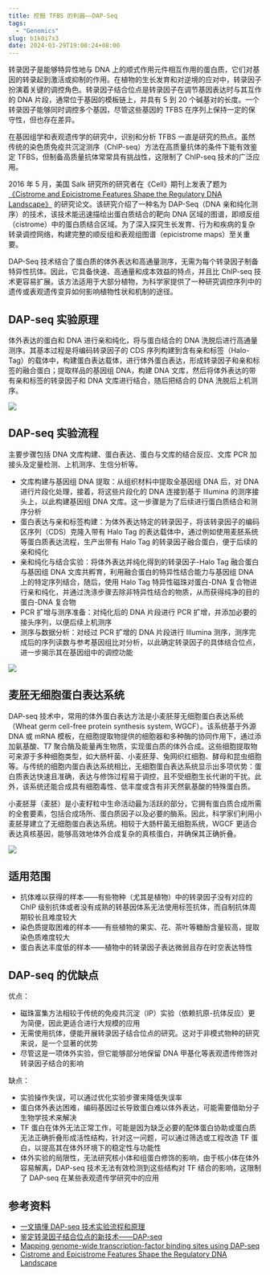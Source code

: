 ```yaml
---
title: 挖掘 TFBS 的利器——DAP-Seq
tags:
  - "Genomics"
slug: b1k0i7x3
date: 2024-03-29T19:00:24+08:00
---
```


转录因子是能够特异性地与 DNA 上的顺式作用元件相互作用的蛋白质，它们对基因的转录起到激活或抑制的作用。在植物的生长发育和对逆境的应对中，转录因子扮演着关键的调控角色。转录因子结合位点是转录因子在调节基因表达时与其互作的 DNA 片段，通常位于基因的模板链上，并具有 5 到 20 个碱基对的长度。一个转录因子能够同时调控多个基因，尽管这些基因的 TFBS 在序列上保持一定的保守性，但也存在差异。

<!--more-->

在基因组学和表观遗传学的研究中，识别和分析 TFBS 一直是研究的热点。虽然传统的染色质免疫共沉淀测序（ChIP-seq）方法在高质量抗体的条件下能有效鉴定 TFBS，但制备高质量抗体常常具有挑战性，这限制了 ChIP-seq 技术的广泛应用。

2016 年 5 月，美国 Salk 研究所的研究者在《Cell》期刊上发表了题为 [《Cistrome and Epicistrome Features Shape the Regulatory DNA Landscape》](https://www.ncbi.nlm.nih.gov/pmc/articles/PMC4907330/) 的研究论文。该研究介绍了一种名为 DAP-Seq（DNA 亲和纯化测序）的技术，该技术能迅速描绘出蛋白质结合的靶向 DNA 区域的图谱，即顺反组（cistrome）中的蛋白质结合区域。为了深入探究生长发育、行为和疾病的复杂转录调控网络，构建完整的顺反组和表观组图谱（epicistrome maps）至关重要。

DAP-Seq 技术结合了蛋白质的体外表达和高通量测序，无需为每个转录因子制备特异性抗体。因此，它具备快速、高通量和成本效益的特点，并且比 ChIP-seq 技术更容易扩展。该方法适用于大部分植物，为科学家提供了一种研究调控序列中的遗传或表观遗传变异如何影响植物性状和机制的途径。

## DAP-seq 实验原理

体外表达的蛋白和 DNA 进行亲和纯化，将与蛋白结合的 DNA 洗脱后进行高通量测序。其基本过程是将编码转录因子的 CDS 序列构建到含有亲和标签（Halo-Tag）的载体中，构建蛋白表达载体，进行体外蛋白表达，形成转录因子和亲和标签的融合蛋白；提取样品的基因组 DNA，构建 DNA 文库，然后将体外表达的带有亲和标签的转录因子和 DNA 文库进行结合，随后把结合的 DNA 洗脱后上机测序。

![](https://images.yuanj.top/202403301006664.png)

## DAP-seq 实验流程

主要步骤包括 DNA 文库构建、蛋白表达、蛋白与文库的结合反应、文库 PCR 加接头及定量检测、上机测序、生信分析等。

- 文库构建与基因组 DNA 提取：从组织材料中提取全基因组 DNA 后，对 DNA 进行片段化处理，接着，将这些片段化的 DNA 连接到基于 Illumina 的测序接头上，以此构建基因组 DNA 文库。这一步骤是为了后续进行蛋白质结合和测序分析
- 蛋白表达与亲和标签构建：为体外表达特定的转录因子，将该转录因子的编码区序列（CDS）克隆入带有 Halo Tag 的表达载体中，通过例如使用麦胚系统等蛋白质表达流程，生产出带有 Halo Tag 的转录因子融合蛋白，便于后续的亲和纯化
- 亲和纯化与结合实验：将体外表达并纯化得到的转录因子-Halo Tag 融合蛋白与基因组 DNA 文库共孵育，利用融合蛋白的特异性结合能力与基因组 DNA 上的特定序列结合，随后，使用 Halo Tag 特异性磁珠对蛋白-DNA 复合物进行亲和纯化，并通过洗涤步骤去除非特异性结合的物质，从而获得纯净的目的蛋白-DNA 复合物
- PCR 扩增与测序准备：对纯化后的 DNA 片段进行 PCR 扩增，并添加必要的接头序列，以便后续上机测序
- 测序与数据分析：对经过 PCR 扩增的 DNA 片段进行 Illumina 测序，测序完成后的序列读数与参考基因组比对分析，以此确定转录因子的具体结合位点，进一步揭示其在基因组中的调控功能

![](https://images.yuanj.top/202403301008921.png)

## 麦胚无细胞蛋白表达系统

DAP-seq 技术中，常用的体外蛋白表达方法是小麦胚芽无细胞蛋白表达系统（Wheat germ cell-free protein synthesis system, WGCF）。该系统基于外源 DNA 或 mRNA 模板，在细胞提取物提供的细胞器和多种酶的协同作用下，通过添加氨基酸、T7 聚合酶及能量再生物质，实现蛋白质的体外合成。这些细胞提取物可来源于多种细胞类型，如大肠杆菌、小麦胚芽、兔网织红细胞、酵母和昆虫细胞等。与传统的细胞内蛋白表达系统相比，无细胞蛋白表达系统显示出多项优势：蛋白质表达快速且准确，表达与修饰过程易于调控，且不受细胞生长代谢的干扰。此外，该系统还能合成具有细胞毒性、低丰度或含有非天然氨基酸的特殊蛋白质。

小麦胚芽（麦胚）是小麦籽粒中生命活动最为活跃的部分，它拥有蛋白质合成所需的全套要素，包括合成场所、蛋白质因子以及必要的酶系。因此，科学家们利用小麦胚芽建立了无细胞蛋白表达系统。相较于大肠杆菌无细胞系统，WGCF 更适合表达真核基因，能够高效地体外合成复杂的真核蛋白，并确保其正确折叠。

![](https://images.yuanj.top/202403301028671.png)

## 适用范围

- 抗体难以获得的样本——有些物种（尤其是植物）中的转录因子没有对应的 ChIP 级别抗体或者没有成熟的转基因体系无法使用标签抗体，而自制抗体周期较长且难度较大
- 染色质提取困难的样本——有些植物的果实、花、茶叶等糖酚含量较高，提取染色质难度较大
- 蛋白表达丰度低的样本——植物中的转录因子表达微弱且存在时空表达特性

## DAP-seq 的优缺点

优点：

- 磁珠富集方法相较于传统的免疫共沉淀（IP）实验（依赖抗原-抗体反应）更为简便，因此更适合进行大规模的应用
- 无需使用抗体，便能开展转录因子结合位点的研究。这对于非模式物种的研究来说，是一个显著的优势
- 尽管这是一项体外实验，但它能够部分地保留 DNA 甲基化等表观遗传修饰对转录因子结合的影响

缺点：

- 实验操作失误，可以通过优化实验步骤来降低失误率
- 蛋白体外表达困难，编码基因过长导致蛋白难以体外表达，可能需要借助分子生物学技术来解决
- TF 蛋白在体外无法正常工作，可能是因为缺乏必要的配体蛋白协助或蛋白质无法正确折叠形成活性结构，针对这一问题，可以通过筛选或工程改造 TF 蛋白，以提高其在体外环境下的稳定性与功能性
- 体外实验的局限性，无法研究核小体和组蛋白修饰的影响，由于核小体在体外容易解离，DAP-seq 技术无法有效检测到这些结构对 TF 结合的影响，这限制了 DAP-seq 在某些表观遗传学研究中的应用

## 参考资料

- [一文搞懂 DAP-seq 技术实验流程和原理](https://zhuanlan.zhihu.com/p/628437832)
- [鉴定转录因子结合位点的新技术——DAP-seq](https://mp.weixin.qq.com/s/zPmljYi99-duOeyRS-3ONQ)
- [Mapping genome-wide transcription-factor binding sites using DAP-seq](https://www.nature.com/articles/nprot.2017.055)
- [Cistrome and Epicistrome Features Shape the Regulatory DNA Landscape](https://www.ncbi.nlm.nih.gov/pmc/articles/PMC4907330/)